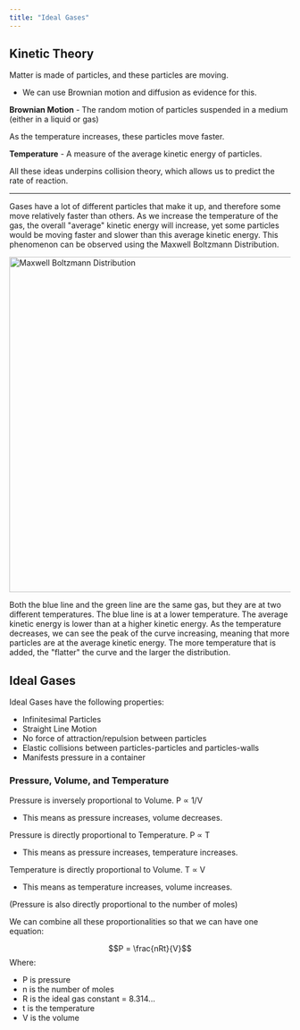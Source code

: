 ```yaml
---
title: "Ideal Gases"
---
```


## Kinetic Theory

Matter is made of particles, and these particles are moving.
- We can use Brownian motion and diffusion as evidence for this.

**Brownian Motion** - The random motion of particles suspended in a medium (either in a liquid or gas)

As the temperature increases, these particles move faster.

**Temperature** - A measure of the average kinetic energy of particles.

All these ideas underpins collision theory, which allows us to predict the rate of reaction.

---
Gases have a lot of different particles that make it up, and therefore some move relatively faster than others. As we increase the temperature of the gas, the overall "average" kinetic energy will increase, yet some particles would be moving faster and slower than this average kinetic energy. This phenomenon can be observed using the Maxwell Boltzmann Distribution.

<image src="/the-chicken-pen/assets/Maxwell-Boltzmann.png" alt="Maxwell Boltzmann Distribution" width=600px />

Both the blue line and the green line are the same gas, but they are at two different temperatures. The blue line is at a lower temperature. The average kinetic energy is lower than at a higher kinetic energy. As the temperature decreases, we can see the peak of the curve increasing, meaning that more particles are at the average kinetic energy. The more temperature that is added, the "flatter" the curve and the larger the distribution.

## Ideal Gases

Ideal Gases have the following properties:
- Infinitesimal Particles
- Straight Line Motion
- No force of attraction/repulsion between particles
- Elastic collisions between particles-particles and particles-walls
- Manifests pressure in a container

### Pressure, Volume, and Temperature

Pressure is inversely proportional to Volume. P ∝ 1/V
- This means as pressure increases, volume decreases.

Pressure is directly proportional to Temperature. P ∝ T
- This means as pressure increases, temperature increases.

Temperature is directly proportional to Volume. T ∝ V
- This means as temperature increases, volume increases.

(Pressure is also directly proportional to the number of moles)

We can combine all these proportionalities so that we can have one equation:

$$P = \frac{nRt}{V}$$
Where:
- P is pressure
- n is the number of moles
- R is the ideal gas constant = 8.314...
- t is the temperature
- V is the volume